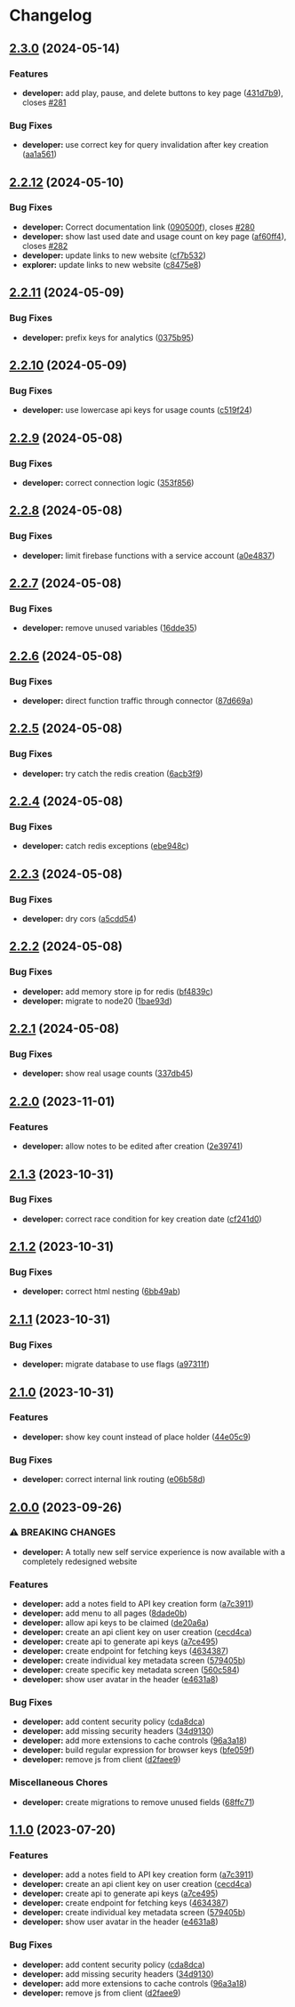 # Changelog

## [2.3.0](https://github.com/agrc/api.mapserv.utah.gov/compare/developer-v2.2.12...developer-v2.3.0) (2024-05-14)


### Features

* **developer:** add play, pause, and delete buttons to key page ([431d7b9](https://github.com/agrc/api.mapserv.utah.gov/commit/431d7b96370e422b4fdfc0ff5cf0994ad7442a9f)), closes [#281](https://github.com/agrc/api.mapserv.utah.gov/issues/281)


### Bug Fixes

* **developer:** use correct key for query invalidation after key creation ([aa1a561](https://github.com/agrc/api.mapserv.utah.gov/commit/aa1a56186337fa0ec5ba19ba19dd28ea3e827b5e))

## [2.2.12](https://github.com/agrc/api.mapserv.utah.gov/compare/developer-v2.2.11...developer-v2.2.12) (2024-05-10)


### Bug Fixes

* **developer:** Correct documentation link ([090500f](https://github.com/agrc/api.mapserv.utah.gov/commit/090500fae8a0926600e313404e46cdb7e4fed062)), closes [#280](https://github.com/agrc/api.mapserv.utah.gov/issues/280)
* **developer:** show last used date and usage count on key page ([af60ff4](https://github.com/agrc/api.mapserv.utah.gov/commit/af60ff4b90c11fe028440c9469e212148e366703)), closes [#282](https://github.com/agrc/api.mapserv.utah.gov/issues/282)
* **developer:** update links to new website ([cf7b532](https://github.com/agrc/api.mapserv.utah.gov/commit/cf7b5323d6ed91ae94d5342a1f1847e21d8447da))
* **explorer:** update links to new website ([c8475e8](https://github.com/agrc/api.mapserv.utah.gov/commit/c8475e88df384105f83bf97e85b3eff9402b9f24))

## [2.2.11](https://github.com/agrc/api.mapserv.utah.gov/compare/developer-v2.2.10...developer-v2.2.11) (2024-05-09)


### Bug Fixes

* **developer:** prefix keys for analytics ([0375b95](https://github.com/agrc/api.mapserv.utah.gov/commit/0375b950df7095c0f4ee304ca2072254f2eb1254))

## [2.2.10](https://github.com/agrc/api.mapserv.utah.gov/compare/developer-v2.2.9...developer-v2.2.10) (2024-05-09)


### Bug Fixes

* **developer:** use lowercase api keys for usage counts ([c519f24](https://github.com/agrc/api.mapserv.utah.gov/commit/c519f24f1e81405709f877a52952248ec79603c6))

## [2.2.9](https://github.com/agrc/api.mapserv.utah.gov/compare/developer-v2.2.8...developer-v2.2.9) (2024-05-08)


### Bug Fixes

* **developer:** correct connection logic ([353f856](https://github.com/agrc/api.mapserv.utah.gov/commit/353f856f8492595a810165696f52ce1fd21c373e))

## [2.2.8](https://github.com/agrc/api.mapserv.utah.gov/compare/developer-v2.2.7...developer-v2.2.8) (2024-05-08)


### Bug Fixes

* **developer:** limit firebase functions with a service account ([a0e4837](https://github.com/agrc/api.mapserv.utah.gov/commit/a0e4837802f12a8213cecbd2872481be4dbf93f5))

## [2.2.7](https://github.com/agrc/api.mapserv.utah.gov/compare/developer-v2.2.6...developer-v2.2.7) (2024-05-08)


### Bug Fixes

* **developer:** remove unused variables ([16dde35](https://github.com/agrc/api.mapserv.utah.gov/commit/16dde35c5059e5f0ef224036800170cfa6a89ceb))

## [2.2.6](https://github.com/agrc/api.mapserv.utah.gov/compare/developer-v2.2.5...developer-v2.2.6) (2024-05-08)


### Bug Fixes

* **developer:** direct function traffic through connector ([87d669a](https://github.com/agrc/api.mapserv.utah.gov/commit/87d669a53caa7a4abade18f8ff4b55c504c8ca56))

## [2.2.5](https://github.com/agrc/api.mapserv.utah.gov/compare/developer-v2.2.4...developer-v2.2.5) (2024-05-08)


### Bug Fixes

* **developer:** try catch the redis creation ([6acb3f9](https://github.com/agrc/api.mapserv.utah.gov/commit/6acb3f93f550aad3e12195f280ca81ef0a42533b))

## [2.2.4](https://github.com/agrc/api.mapserv.utah.gov/compare/developer-v2.2.3...developer-v2.2.4) (2024-05-08)


### Bug Fixes

* **developer:** catch redis exceptions ([ebe948c](https://github.com/agrc/api.mapserv.utah.gov/commit/ebe948ce92158c13f2755f5c289ab6d8271bd425))

## [2.2.3](https://github.com/agrc/api.mapserv.utah.gov/compare/developer-v2.2.2...developer-v2.2.3) (2024-05-08)


### Bug Fixes

* **developer:** dry cors ([a5cdd54](https://github.com/agrc/api.mapserv.utah.gov/commit/a5cdd54ed078298e55386cbeaba5a0b6c40c8029))

## [2.2.2](https://github.com/agrc/api.mapserv.utah.gov/compare/developer-v2.2.1...developer-v2.2.2) (2024-05-08)


### Bug Fixes

* **developer:** add memory store ip for redis ([bf4839c](https://github.com/agrc/api.mapserv.utah.gov/commit/bf4839c0326fe71b2b93df9d8c9c8b0951d81573))
* **developer:** migrate to node20 ([1bae93d](https://github.com/agrc/api.mapserv.utah.gov/commit/1bae93d77084e5d4b7fa13817b83be64a8fae410))

## [2.2.1](https://github.com/agrc/api.mapserv.utah.gov/compare/developer-v2.2.0...developer-v2.2.1) (2024-05-08)


### Bug Fixes

* **developer:** show real usage counts ([337db45](https://github.com/agrc/api.mapserv.utah.gov/commit/337db4582de3477eb2ca9061ace1925f84fc1f2c))

## [2.2.0](https://github.com/agrc/api.mapserv.utah.gov/compare/developer-v2.1.3...developer-v2.2.0) (2023-11-01)


### Features

* **developer:** allow notes to be edited after creation ([2e39741](https://github.com/agrc/api.mapserv.utah.gov/commit/2e39741194a8122cfe1c5cb833dd1d2c9cf2e7b2))

## [2.1.3](https://github.com/agrc/api.mapserv.utah.gov/compare/developer-v2.1.2...developer-v2.1.3) (2023-10-31)


### Bug Fixes

* **developer:** correct race condition for key creation date ([cf241d0](https://github.com/agrc/api.mapserv.utah.gov/commit/cf241d0a0c5e76511dc74bc1a2ef324b4a8db992))

## [2.1.2](https://github.com/agrc/api.mapserv.utah.gov/compare/developer-v2.1.1...developer-v2.1.2) (2023-10-31)


### Bug Fixes

* **developer:** correct html nesting ([6bb49ab](https://github.com/agrc/api.mapserv.utah.gov/commit/6bb49ab5bb929a503b15b78211ae6728e4841558))

## [2.1.1](https://github.com/agrc/api.mapserv.utah.gov/compare/developer-v2.1.0...developer-v2.1.1) (2023-10-31)


### Bug Fixes

* **developer:** migrate database to use flags ([a97311f](https://github.com/agrc/api.mapserv.utah.gov/commit/a97311f3479e3d2e6b0a64d33b446e06236fe845))

## [2.1.0](https://github.com/agrc/api.mapserv.utah.gov/compare/developer-v2.0.0...developer-v2.1.0) (2023-10-31)


### Features

* **developer:** show key count instead of place holder ([44e05c9](https://github.com/agrc/api.mapserv.utah.gov/commit/44e05c9cc0b47893040c2fabf780d4bac55165b1))


### Bug Fixes

* **developer:** correct internal link routing ([e06b58d](https://github.com/agrc/api.mapserv.utah.gov/commit/e06b58d13e58eec78db7122c0f70c89bc4782e10))

## [2.0.0](https://github.com/agrc/api.mapserv.utah.gov/compare/developer-v1.2.6...developer-v2.0.0) (2023-09-26)


### ⚠ BREAKING CHANGES

* **developer:** A totally new self service experience is now available with a completely redesigned website

### Features

* **developer:** add a notes field to API key creation form ([a7c3911](https://github.com/agrc/api.mapserv.utah.gov/commit/a7c3911d8e3d09322c97aafef1f0565a4087749d))
* **developer:** add menu to all pages ([8dade0b](https://github.com/agrc/api.mapserv.utah.gov/commit/8dade0baf56d8f4e11939f27f1e53af6d7ce02f0))
* **developer:** allow api keys to be claimed ([de20a6a](https://github.com/agrc/api.mapserv.utah.gov/commit/de20a6a7fb0fe23b7ae342f67f872e64a3fa297b))
* **developer:** create an api client key on user creation ([cecd4ca](https://github.com/agrc/api.mapserv.utah.gov/commit/cecd4ca7597ffeae7ed974a22ba2d9600fa699ed))
* **developer:** create api to generate api keys ([a7ce495](https://github.com/agrc/api.mapserv.utah.gov/commit/a7ce495b57a50c677341861f23d3ef47f010a6f9))
* **developer:** create endpoint for fetching keys ([4634387](https://github.com/agrc/api.mapserv.utah.gov/commit/4634387cff44bfc9891dfc7b80fdc380201287fa))
* **developer:** create individual key metadata screen ([579405b](https://github.com/agrc/api.mapserv.utah.gov/commit/579405bcf51c145f3a4b165d1404491207c3fbcd))
* **developer:** create specific key metadata screen ([560c584](https://github.com/agrc/api.mapserv.utah.gov/commit/560c584dfc0b8c34a6660f87af065038da5fc21a))
* **developer:** show user avatar in the header ([e4631a8](https://github.com/agrc/api.mapserv.utah.gov/commit/e4631a8d77bdde83b1271b1e5ed450d088842403))


### Bug Fixes

* **developer:** add content security policy ([cda8dca](https://github.com/agrc/api.mapserv.utah.gov/commit/cda8dca1c65cdb51e54a5996457669d48b6491cb))
* **developer:** add missing security headers ([34d9130](https://github.com/agrc/api.mapserv.utah.gov/commit/34d913050bb164207b7da10134a1612229881cc5))
* **developer:** add more extensions to cache controls ([96a3a18](https://github.com/agrc/api.mapserv.utah.gov/commit/96a3a1812519098118b39aeb11761e1d95818d8d))
* **developer:** build regular expression for browser keys ([bfe059f](https://github.com/agrc/api.mapserv.utah.gov/commit/bfe059f1c954fa182109ee1dcca7d398e87dede9))
* **developer:** remove js from client ([d2faee9](https://github.com/agrc/api.mapserv.utah.gov/commit/d2faee98432d2e3c8551b476e62190c37122a6ef))


### Miscellaneous Chores

* **developer:** create migrations to remove unused fields ([68ffc71](https://github.com/agrc/api.mapserv.utah.gov/commit/68ffc716f4ae0be61a033d32f05be51b420a9265))

## [1.1.0](https://github.com/agrc/api.mapserv.utah.gov/compare/developer-v1.0.0...developer-v1.1.0) (2023-07-20)


### Features

* **developer:** add a notes field to API key creation form ([a7c3911](https://github.com/agrc/api.mapserv.utah.gov/commit/a7c3911d8e3d09322c97aafef1f0565a4087749d))
* **developer:** create an api client key on user creation ([cecd4ca](https://github.com/agrc/api.mapserv.utah.gov/commit/cecd4ca7597ffeae7ed974a22ba2d9600fa699ed))
* **developer:** create api to generate api keys ([a7ce495](https://github.com/agrc/api.mapserv.utah.gov/commit/a7ce495b57a50c677341861f23d3ef47f010a6f9))
* **developer:** create endpoint for fetching keys ([4634387](https://github.com/agrc/api.mapserv.utah.gov/commit/4634387cff44bfc9891dfc7b80fdc380201287fa))
* **developer:** create individual key metadata screen ([579405b](https://github.com/agrc/api.mapserv.utah.gov/commit/579405bcf51c145f3a4b165d1404491207c3fbcd))
* **developer:** show user avatar in the header ([e4631a8](https://github.com/agrc/api.mapserv.utah.gov/commit/e4631a8d77bdde83b1271b1e5ed450d088842403))


### Bug Fixes

* **developer:** add content security policy ([cda8dca](https://github.com/agrc/api.mapserv.utah.gov/commit/cda8dca1c65cdb51e54a5996457669d48b6491cb))
* **developer:** add missing security headers ([34d9130](https://github.com/agrc/api.mapserv.utah.gov/commit/34d913050bb164207b7da10134a1612229881cc5))
* **developer:** add more extensions to cache controls ([96a3a18](https://github.com/agrc/api.mapserv.utah.gov/commit/96a3a1812519098118b39aeb11761e1d95818d8d))
* **developer:** remove js from client ([d2faee9](https://github.com/agrc/api.mapserv.utah.gov/commit/d2faee98432d2e3c8551b476e62190c37122a6ef))
